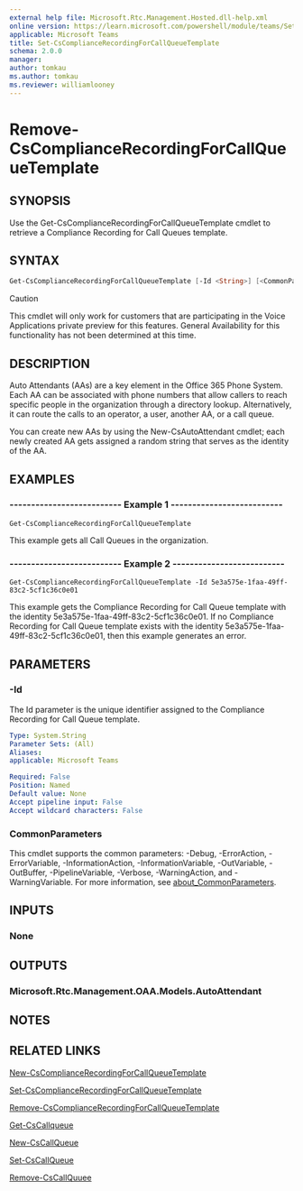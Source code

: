 ```yaml
---
external help file: Microsoft.Rtc.Management.Hosted.dll-help.xml
online version: https://learn.microsoft.com/powershell/module/teams/Set-CsComplianceRecordingForCallQueueTemplate
applicable: Microsoft Teams
title: Set-CsComplianceRecordingForCallQueueTemplate
schema: 2.0.0
manager: 
author: tomkau
ms.author: tomkau
ms.reviewer: williamlooney
---
```


# Remove-CsComplianceRecordingForCallQueueTemplate

## SYNOPSIS
Use the Get-CsComplianceRecordingForCallQueueTemplate cmdlet to retrieve a Compliance Recording for Call Queues template.

## SYNTAX

```powershell
Get-CsComplianceRecordingForCallQueueTemplate [-Id <String>] [<CommonParameters>]
```

> [!CAUTION]
> This cmdlet will only work for customers that are participating in the Voice Applications private preview for this features. General Availability for this functionality has not been determined at this time.

## DESCRIPTION
Auto Attendants (AAs) are a key element in the Office 365 Phone System.
Each AA can be associated with phone numbers that allow callers to reach specific people in the organization through a directory lookup. Alternatively, it can route the calls to an operator, a user, another AA, or a call queue.

You can create new AAs by using the New-CsAutoAttendant cmdlet; each newly created AA gets assigned a random string that serves as the identity of the AA.

## EXAMPLES

### -------------------------- Example 1 --------------------------
```
Get-CsComplianceRecordingForCallQueueTemplate
```

This example gets all Call Queues in the organization.

### -------------------------- Example 2 --------------------------
```
Get-CsComplianceRecordingForCallQueueTemplate -Id 5e3a575e-1faa-49ff-83c2-5cf1c36c0e01
```

This example gets the Compliance Recording for Call Queue template with the identity 5e3a575e-1faa-49ff-83c2-5cf1c36c0e01. If no Compliance Recording for Call Queue template exists with the identity 5e3a575e-1faa-49ff-83c2-5cf1c36c0e01, then this example generates an error.

## PARAMETERS

### -Id
The Id parameter is the unique identifier assigned to the Compliance Recording for Call Queue template.

```yaml
Type: System.String
Parameter Sets: (All)
Aliases:
applicable: Microsoft Teams

Required: False
Position: Named
Default value: None
Accept pipeline input: False
Accept wildcard characters: False
```

### CommonParameters
This cmdlet supports the common parameters: -Debug, -ErrorAction, -ErrorVariable, -InformationAction, -InformationVariable, -OutVariable, -OutBuffer, -PipelineVariable, -Verbose, -WarningAction, and -WarningVariable. For more information, see [about_CommonParameters](https://go.microsoft.com/fwlink/?LinkID=113216).

## INPUTS

### None

## OUTPUTS

### Microsoft.Rtc.Management.OAA.Models.AutoAttendant

## NOTES

## RELATED LINKS

[New-CsComplianceRecordingForCallQueueTemplate](new-cscompliancerecordingforcallqueuetemplate.md)

[Set-CsComplianceRecordingForCallQueueTemplate](set-cscompliancerecordingforcallqueuetemplate.md)

[Remove-CsComplianceRecordingForCallQueueTemplate](remove-cscompliancerecordingforcallqueuetemplate.md)

[Get-CsCallqueue](get-cscallqueue.md)

[New-CsCallQueue](new-cscallqueue.md)

[Set-CsCallQueue](set-cscallqueue)

[Remove-CsCallQuuee](remove-cscallqueue)

